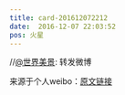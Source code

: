 ```yaml
---
title: card-201612072212
date:  2016-12-07 22:03:52
pos: 火星
---
```

//<a href='/n/世界美景'>@世界美景</a>: 转发微博

来源于个人weibo：[原文链接](https://m.weibo.cn/status/El3aEF5qB?mblogid=El3aEF5qB)